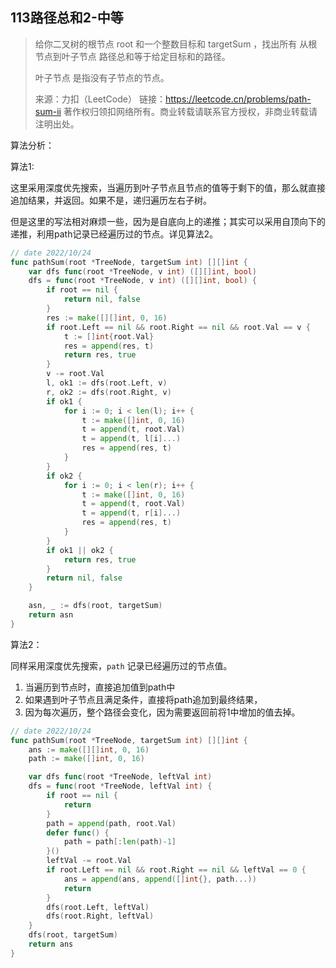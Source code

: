 ## 113路径总和2-中等

> 给你二叉树的根节点 root 和一个整数目标和 targetSum ，找出所有 从根节点到叶子节点 路径总和等于给定目标和的路径。
>
> 叶子节点 是指没有子节点的节点。
>
> 来源：力扣（LeetCode）
> 链接：https://leetcode.cn/problems/path-sum-ii
> 著作权归领扣网络所有。商业转载请联系官方授权，非商业转载请注明出处。



算法分析：

算法1:

这里采用深度优先搜索，当遍历到叶子节点且节点的值等于剩下的值，那么就直接追加结果，并返回。如果不是，递归遍历左右子树。

但是这里的写法相对麻烦一些，因为是自底向上的递推；其实可以采用自顶向下的递推，利用path记录已经遍历过的节点。详见算法2。

```go
// date 2022/10/24
func pathSum(root *TreeNode, targetSum int) [][]int {
    var dfs func(root *TreeNode, v int) ([][]int, bool)
    dfs = func(root *TreeNode, v int) ([][]int, bool) {
        if root == nil {
            return nil, false
        }
        res := make([][]int, 0, 16)
        if root.Left == nil && root.Right == nil && root.Val == v {
            t := []int{root.Val}
            res = append(res, t)
            return res, true
        }
        v -= root.Val
        l, ok1 := dfs(root.Left, v)
        r, ok2 := dfs(root.Right, v)
        if ok1 {
            for i := 0; i < len(l); i++ {
                t := make([]int, 0, 16)
                t = append(t, root.Val)
                t = append(t, l[i]...)
                res = append(res, t)
            }
        }
        if ok2 {
            for i := 0; i < len(r); i++ {
                t := make([]int, 0, 16)
                t = append(t, root.Val)
                t = append(t, r[i]...)
                res = append(res, t)
            }
        }
        if ok1 || ok2 {
            return res, true
        }
        return nil, false
    }

    asn, _ := dfs(root, targetSum)
    return asn
}
```



算法2：

同样采用深度优先搜索，`path` 记录已经遍历过的节点值。

1. 当遍历到节点时，直接追加值到path中
2. 如果遇到叶子节点且满足条件，直接将path追加到最终结果，
3. 因为每次遍历，整个路径会变化，因为需要返回前将1中增加的值去掉。

```go
// date 2022/10/24
func pathSum(root *TreeNode, targetSum int) [][]int {
    ans := make([][]int, 0, 16)
    path := make([]int, 0, 16)

    var dfs func(root *TreeNode, leftVal int)
    dfs = func(root *TreeNode, leftVal int) {
        if root == nil {
            return
        }
        path = append(path, root.Val)
        defer func() {
            path = path[:len(path)-1]
        }()
        leftVal -= root.Val
        if root.Left == nil && root.Right == nil && leftVal == 0 {
            ans = append(ans, append([]int{}, path...))
            return
        }
        dfs(root.Left, leftVal)
        dfs(root.Right, leftVal)
    }
    dfs(root, targetSum)
    return ans
}
```

